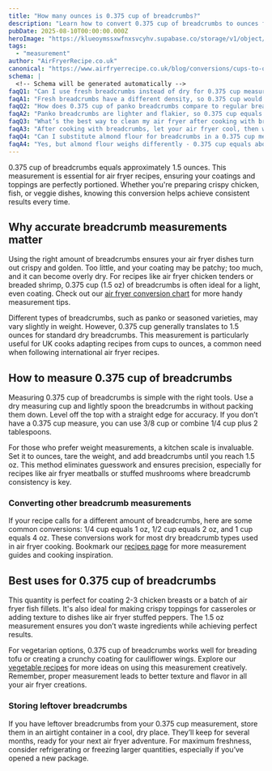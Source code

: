 ```yaml
---
title: "How many ounces is 0.375 cup of breadcrumbs?"
description: "Learn how to convert 0.375 cup of breadcrumbs to ounces for perfect air fryer recipes. Get accurate measurements in seconds!"
pubDate: 2025-08-10T00:00:00.000Z
heroImage: "https://klueoymssxwfnxsvcyhv.supabase.co/storage/v1/object/public/Shmucket/how-many-ounces-is-0-375-cup-of-breadcrumbs.webp"
tags:
  - "measurement"
author: "AirFryerRecipe.co.uk"
canonical: "https://www.airfryerrecipe.co.uk/blog/conversions/cups-to-ounces/how-many-ounces-is-0-375-cup-of-breadcrumbs"
schema: |
  <!-- Schema will be generated automatically -->
faqQ1: "Can I use fresh breadcrumbs instead of dry for 0.375 cup measurements?"
faqA1: "Fresh breadcrumbs have a different density, so 0.375 cup would weigh more than 1.5 oz. For accurate results, either weigh fresh breadcrumbs to 1.5 oz or use about 0.25 cup as they pack more densely. Dry breadcrumbs are recommended for most air fryer recipes as they crisp better."
faqQ2: "How does 0.375 cup of panko breadcrumbs compare to regular breadcrumbs in ounces?"
faqA2: "Panko breadcrumbs are lighter and flakier, so 0.375 cup equals about 1.25 oz instead of 1.5 oz. The difference isn’t huge, but for precise recipes, it’s best to weigh them. Panko creates an extra-crispy texture that works beautifully in the air fryer."
faqQ3: "What’s the best way to clean my air fryer after cooking with breadcrumbs?"
faqA3: "After cooking with breadcrumbs, let your air fryer cool, then wipe out loose crumbs with a soft brush or cloth. For stuck-on bits, use our <a href=https://www.airfryerrecipe.co.uk/air-fryer-cleaner>cleaning guide</a>. Regular maintenance prevents burnt crumbs from affecting future dishes and keeps your air fryer performing at its best."
faqQ4: "Can I substitute almond flour for breadcrumbs in a 0.375 cup measurement?"
faqA4: "Yes, but almond flour weighs differently - 0.375 cup equals about 1.25 oz. The texture will be different, creating a denser coating. For low-carb air fryer recipes, this substitution works well, though you may need to adjust cooking times slightly as almond flour browns faster."
---
```

<p>0.375 cup of breadcrumbs equals approximately 1.5 ounces. This measurement is essential for air fryer recipes, ensuring your coatings and toppings are perfectly portioned. Whether you're preparing crispy chicken, fish, or veggie dishes, knowing this conversion helps achieve consistent results every time.</p>  

<h2>Why accurate breadcrumb measurements matter</h2>  
<p>Using the right amount of breadcrumbs ensures your air fryer dishes turn out crispy and golden. Too little, and your coating may be patchy; too much, and it can become overly dry. For recipes like air fryer chicken tenders or breaded shrimp, 0.375 cup (1.5 oz) of breadcrumbs is often ideal for a light, even coating. Check out our <a href=https://www.airfryerrecipe.co.uk/air-fryer-conversion-chart>air fryer conversion chart</a> for more handy measurement tips.</p>  

<p>Different types of breadcrumbs, such as panko or seasoned varieties, may vary slightly in weight. However, 0.375 cup generally translates to 1.5 ounces for standard dry breadcrumbs. This measurement is particularly useful for UK cooks adapting recipes from cups to ounces, a common need when following international air fryer recipes.</p>  

<h2>How to measure 0.375 cup of breadcrumbs</h2>  
<p>Measuring 0.375 cup of breadcrumbs is simple with the right tools. Use a dry measuring cup and lightly spoon the breadcrumbs in without packing them down. Level off the top with a straight edge for accuracy. If you don’t have a 0.375 cup measure, you can use 3/8 cup or combine 1/4 cup plus 2 tablespoons.</p>  

<p>For those who prefer weight measurements, a kitchen scale is invaluable. Set it to ounces, tare the weight, and add breadcrumbs until you reach 1.5 oz. This method eliminates guesswork and ensures precision, especially for recipes like air fryer meatballs or stuffed mushrooms where breadcrumb consistency is key.</p>  

<h3>Converting other breadcrumb measurements</h3>  
<p>If your recipe calls for a different amount of breadcrumbs, here are some common conversions: 1/4 cup equals 1 oz, 1/2 cup equals 2 oz, and 1 cup equals 4 oz. These conversions work for most dry breadcrumb types used in air fryer cooking. Bookmark our <a href=https://www.airfryerrecipe.co.uk/recipes>recipes page</a> for more measurement guides and cooking inspiration.</p>  

<h2>Best uses for 0.375 cup of breadcrumbs</h2>  
<p>This quantity is perfect for coating 2-3 chicken breasts or a batch of air fryer fish fillets. It's also ideal for making crispy toppings for casseroles or adding texture to dishes like air fryer stuffed peppers. The 1.5 oz measurement ensures you don’t waste ingredients while achieving perfect results.</p>  

<p>For vegetarian options, 0.375 cup of breadcrumbs works well for breading tofu or creating a crunchy coating for cauliflower wings. Explore our <a href=https://www.airfryerrecipe.co.uk/recipe-category/vegetables>vegetable recipes</a> for more ideas on using this measurement creatively. Remember, proper measurement leads to better texture and flavor in all your air fryer creations.</p>  

<h3>Storing leftover breadcrumbs</h3>  
<p>If you have leftover breadcrumbs from your 0.375 cup measurement, store them in an airtight container in a cool, dry place. They’ll keep for several months, ready for your next air fryer adventure. For maximum freshness, consider refrigerating or freezing larger quantities, especially if you’ve opened a new package.</p>
